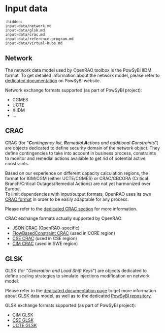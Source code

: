 # Input data

```{toctree}
:hidden:
input-data/network.md
input-data/glsk.md
input-data/crac.md
input-data/reference-program.md
input-data/virtual-hubs.md
```

## Network

The network data model used by OpenRAO toolbox is the PowSyBl IIDM format.
To get detailed information about the network model, please refer to [dedicated documentation](https://www.powsybl.org/pages/documentation/index.html#grid-model)
on PowSyBl website.

Network exchange formats supported (as part of PowSyBl project):
- CGMES
- UCTE
- XIIDM
- ...

## CRAC

CRAC (for "***C**ontingency list, **R**emedial **A**ctions and additional **C**onstraints*") are objects dedicated to
define security domain of the network object. They define contingencies to take into account in business process,
constraints to monitor and remedial actions available to get rid of potential active constraints.

Based on our experience on different capacity calculation regions, the format for IGM/CGM (either UCTE/CGMES) or
CRAC/CBCORA (Critical Branch/Critical Outages/Remedial Actions) are not yet harmonized over Europe.  
To limit dependencies with input/output formats, OpenRAO uses its own [CRAC format](/input-data/crac/json) in order to be easily
adaptable for any process.

Please refer to the [dedicated CRAC section](/input-data/crac/introduction) for more information.

CRAC exchange formats actually supported by OpenRAO:
- [JSON CRAC](/input-data//crac/json) (OpenRAO-specific)
- [FlowBasedConstraint CRAC](/input-data//crac/fbconstraint) (used in CORE region)
- [CSE CRAC](/input-data//crac/cse) (used in CSE region)
- [CIM CRAC](/input-data//crac/cim) (used in SWE region)

## GLSK

GLSK (for "*Generation and Load Shift Keys*") are objects dedicated to define scaling strategies to simulate injections
modification on network model.

Please refer to the [dedicated documentation page](/input-data/glsk/glsk) to get more information about GLSK data model, 
as well as to the dedicated [PowSyBl repository](https://github.com/powsybl/powsybl-entsoe).

GLSK exchange formats supported (as part of PowSyBl project):
- [CIM GLSK](/input-data/glsk/glsk-cim)
- [CSE GLSK](/input-data/glsk/glsk-cse)
- [UCTE GLSK](/input-data/glsk/glsk-ucte)



